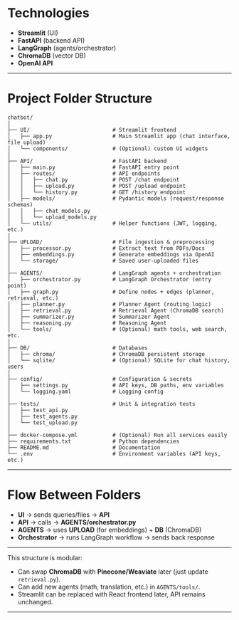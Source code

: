# Technologies

* **Streamlit** (UI)
* **FastAPI** (backend API)
* **LangGraph** (agents/orchestrator)
* **ChromaDB** (vector DB)
* **OpenAI API**

---

#  Project Folder Structure

```
chatbot/
│
├── UI/                          # Streamlit frontend
│   ├── app.py                   # Main Streamlit app (chat interface, file upload)
│   └── components/              # (Optional) custom UI widgets
│
├── API/                         # FastAPI backend
│   ├── main.py                  # FastAPI entry point
│   ├── routes/                  # API endpoints
│   │   ├── chat.py              # POST /chat endpoint
│   │   ├── upload.py            # POST /upload endpoint
│   │   └── history.py           # GET /history endpoint
│   ├── models/                  # Pydantic models (request/response schemas)
│   │   ├── chat_models.py
│   │   └── upload_models.py
│   └── utils/                   # Helper functions (JWT, logging, etc.)
│
├── UPLOAD/                      # File ingestion & preprocessing
│   ├── processor.py             # Extract text from PDFs/Docs
│   ├── embeddings.py            # Generate embeddings via OpenAI
│   └── storage/                 # Saved user-uploaded files
│
├── AGENTS/                      # LangGraph agents + orchestration
│   ├── orchestrator.py          # LangGraph Orchestrator (entry point)
│   ├── graph.py                 # Define nodes + edges (planner, retrieval, etc.)
│   ├── planner.py               # Planner Agent (routing logic)
│   ├── retrieval.py             # Retrieval Agent (ChromaDB search)
│   ├── summarizer.py            # Summarizer Agent
│   ├── reasoning.py             # Reasoning Agent
│   └── tools/                   # (Optional) math tools, web search, etc.
│
├── DB/                          # Databases
│   ├── chroma/                  # ChromaDB persistent storage
│   └── sqlite/                  # (Optional) SQLite for chat history, users
│
├── config/                      # Configuration & secrets
│   ├── settings.py              # API keys, DB paths, env variables
│   └── logging.yaml             # Logging config
│
├── tests/                       # Unit & integration tests
│   ├── test_api.py
│   ├── test_agents.py
│   └── test_upload.py
│
├── docker-compose.yml           # (Optional) Run all services easily
├── requirements.txt             # Python dependencies
├── README.md                    # Documentation
└── .env                         # Environment variables (API keys, etc.)
```

---

#  Flow Between Folders

* **UI** → sends queries/files → **API**
* **API** → calls → **AGENTS/orchestrator.py**
* **AGENTS** → uses **UPLOAD** (for embeddings) + **DB** (ChromaDB)
* **Orchestrator** → runs LangGraph workflow → sends back response

---

 This structure is modular:

* Can swap **ChromaDB** with **Pinecone/Weaviate** later (just update `retrieval.py`).
* Can add new agents (math, translation, etc.) in `AGENTS/tools/`.
* Streamlit can be replaced with React frontend later, API remains unchanged.

---

